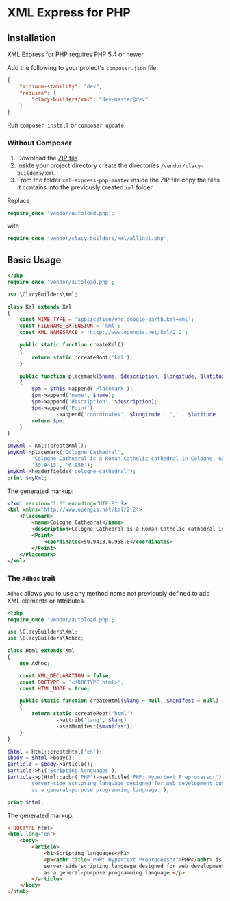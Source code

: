 # XML Express for PHP

## Installation

XML Express for PHP requires PHP 5.4 or newer.

Add the following to your project's `composer.json` file:
```json
{
    "minimum-stability": "dev",
    "require": {
        "clacy-builders/xml": "dev-master@dev"
    }
}
```


Run `composer install` or `composer update`.

### Without Composer

 1. Download the [ZIP file](https://github.com/clacy-builders/xml-express-php/archive/master.zip).
 2. Inside your project directory create the directories `/vendor/clacy-builders/xml`.
 3. From the folder `xml-express-php-master` inside the ZIP file copy the files it contains
    into the previously created `xml` folder.

Replace
```php
require_once 'vendor/autoload.php';
```

with
```php
require_once 'vendor/clacy-builders/xml/allIncl.php';
```


## Basic Usage

```php
<?php
require_once 'vendor/autoload.php';

use \ClacyBuilders\Xml;

class Kml extends Xml
{
    const MIME_TYPE = 'application/vnd.google-earth.kml+xml';
    const FILENAME_EXTENSION = 'kml';
    const XML_NAMESPACE = 'http://www.opengis.net/kml/2.2';

    public static function createKml()
    {
        return static::createRoot('kml');
    }

    public function placemark($name, $description, $longitude, $latitude, $altitude = 0)
    {
        $pm = $this->append('Placemark');
        $pm->append('name', $name);
        $pm->append('description', $description);
        $pm->append('Point')
                ->append('coordinates', $longitude . ',' . $latitude . ',' . $altitude);
        return $pm;
    }
}

$myKml = Kml::createKml();
$myKml->placemark('Cologne Cathedral',
        'Cologne Cathedral is a Roman Catholic cathedral in Cologne, Germany.',
        '50.9413', '6.958');
$myKml->headerfields('cologne-cathedral');
print $myKml;
```

The generated markup:

```xml
<?xml version="1.0" encoding="UTF-8" ?>
<kml xmlns="http://www.opengis.net/kml/2.2">
    <Placemark>
        <name>Cologne Cathedral</name>
        <description>Cologne Cathedral is a Roman Catholic cathedral in Cologne, Germany.</description>
        <Point>
            <coordinates>50.9413,6.958,0</coordinates>
        </Point>
    </Placemark>
</kml>
```


### The `Adhoc` trait

`Adhoc` allows you to use any method name not previously defined to add XML elements or attributes.

```php
<?php
require_once 'vendor/autoload.php';

use \ClacyBuilders\Xml;
use \ClacyBuilders\Adhoc;

class Html extends Xml
{
    use Adhoc;

    const XML_DECLARATION = false;
    const DOCTYPE = '<!DOCTYPE html>';
    const HTML_MODE = true;

    public static function createHtml($lang = null, $manifest = null)
    {
        return static::createRoot('html')
                ->attrib('lang', $lang)
                ->setManifest($manifest);
    }
}

$html = Html::createHtml('en');
$body = $html->body();
$article = $body->article();
$article->h1('Scripting languages');
$article->p(Html::abbr('PHP')->setTitle('PHP: Hypertext Preprocessor') . ' is a
        server-side scripting language designed for web development but also used
        as a general-purpose programming language.');

print $html;
```

The generated markup:

```html
<!DOCTYPE html>
<html lang="en">
    <body>
        <article>
            <h1>Scripting languages</h1>
            <p><abbr title="PHP: Hypertext Preprocessor">PHP</abbr> is a
            server-side scripting language designed for web development but also used
            as a general-purpose programming language.</p>
        </article>
    </body>
</html>
```

